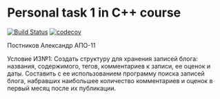 # Personal task 1 in C++ course

[![Build Status](https://travis-ci.org/poofik33/cpp_personal_task1.svg?branch=master)](https://travis-ci.org/poofik33/cpp_personal_task1)
[![codecov](https://codecov.io/gh/poofik33/cpp_personal_task1/branch/master/graph/badge.svg)](https://codecov.io/gh/poofik33/cpp_personal_task1)

 Постников Александр АПО-11
 
 Условие ИЗ№1:
 Создать структуру для хранения записей блога: названия, содержимого, тегов, комментариев к записи, ее оценок и даты.
 Составить с ее использованием программу поиска записей блога, набравших наибольшее количество комментариев и оценок
 в первый месяц после их публикации.
